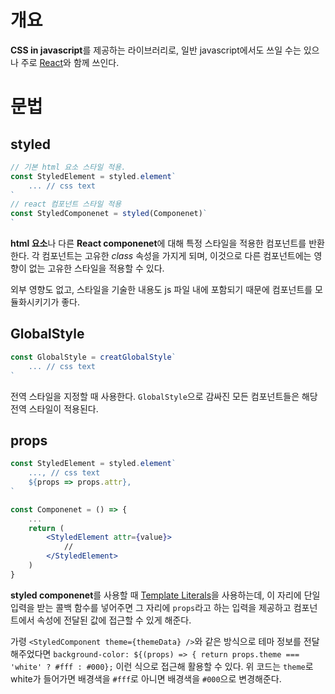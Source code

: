 # 개요
**CSS in javascript**를 제공하는 라이브러리로, 일반 javascript에서도 쓰일 수는 있으나 주로 [React](../library/React.md)와 함께 쓰인다.

# 문법
## styled
```jsx
// 기본 html 요소 스타일 적용.
const StyledElement = styled.element`
	... // css text
`
// react 컴포넌트 스타일 적용
const StyledComponenet = styled(Componenet)`
`
```

**html 요소**나 다른 **React componenet**에 대해 특정 스타일을 적용한 컴포넌트를 반환한다. 각 컴포넌트는 고유한 *class* 속성을 가지게 되며, 이것으로 다른 컴포넌트에는 영향이 없는 고유한 스타일을 적용할 수 있다.

외부 영향도 없고, 스타일을 기술한 내용도 js 파일 내에 포함되기 때문에 컴포넌트를 모듈화시키기가 좋다.

## GlobalStyle
```jsx
const GlobalStyle = creatGlobalStyle`
	... // css text
`
```

전역 스타일을 지정할 때 사용한다. `GlobalStyle`으로 감싸진 모든 컴포넌트들은 해당 전역 스타일이 적용된다.

## props
```jsx
const StyledElement = styled.element`
	..., // css text
	${props => props.attr},
`

const Componenet = () => {
	...
	return (
		<StyledElement attr={value}>
			//
		</StyledElement>
	)
}
```

**styled componenet**를 사용할 때 [Template Literals](../advanced/ES6%20basic.md#Template%20Literals)을 사용하는데, 이 자리에 단일 입력을 받는 콜백 함수를 넣어주면 그 자리에 `props`라고 하는 입력을 제공하고 컴포넌트에서 속성에 전달된 값에 접근할 수 있게 해준다.

가령 `<StyledComponent theme={themeData} />`와 같은 방식으로 테마 정보를 전달해주었다면 `background-color: ${(props) => { return props.theme === 'white' ? #fff : #000};` 이런 식으로 접근해 활용할 수 있다. 위 코드는 `theme`로 white가 들어가면 배경색을 `#fff`로 아니면 배경색을 `#000`으로 변경해준다.

